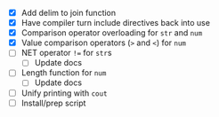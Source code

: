 - [x] Add delim to join function
- [x] Have compiler turn include directives back into use
- [x] Comparison operator overloading for `str` and `num`
- [x] Value comparison operators (`>` and `<`) for `num`
- [ ] NET operator `!=` for `str`s
  - [ ] Update docs
- [ ] Length function for `num`
  - [ ] Update docs
- [ ] Unify printing with `cout`
- [ ] Install/prep script

